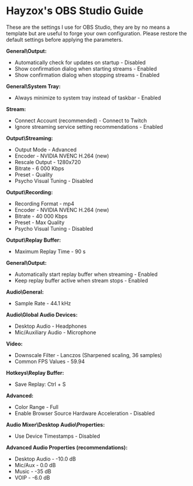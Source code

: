 # Hayzox's OBS Studio Guide

These are the settings I use for OBS Studio, they are by no means a template but are useful to forge your own configuration. Please restore the default settings before applying the parameters.

__General\Output:__
* Automatically check for updates on startup - Disabled
* Show confirmation dialog when starting streams - Enabled
* Show confirmation dialog when stopping streams - Enabled

__General\System Tray:__
* Always minimize to system tray instead of taskbar - Enabled

__Stream:__
* Connect Account (recommended) - Connect to Twitch
* Ignore streaming service setting recommendations - Enabled

__Output\Streaming:__
* Output Mode - Advanced
* Encoder - NVIDIA NVENC H.264 (new)
* Rescale Output - 1280x720
* Bitrate - 6 000 Kbps
* Preset - Quality
* Psycho Visual Tuning - Disabled

__Output\Recording:__
* Recording Format - mp4
* Encoder - NVIDIA NVENC H.264 (new)
* Bitrate - 40 000 Kbps
* Preset - Max Quality
* Psycho Visual Tuning - Disabled

__Output\Replay Buffer:__
* Maximum Replay Time - 90 s

__General\Output:__
* Automatically start replay buffer when streaming - Enabled
* Keep replay buffer active when stream stops - Enabled

__Audio\General:__
* Sample Rate - 44.1 kHz

__Audio\Global Audio Devices:__
* Desktop Audio - Headphones
* Mic/Auxiliary Audio - Microphone

__Video:__
* Downscale Filter - Lanczos (Sharpened scaling, 36 samples)
* Common FPS Values - 59.94

__Hotkeys\Replay Buffer:__
* Save Replay: Ctrl + S

__Advanced:__
* Color Range - Full
* Enable Browser Source Hardware Acceleration - Disabled

__Audio Mixer\Desktop Audio\Properties:__
* Use Device Timestamps - Disabled

__Advanced Audio Properties (recommendations):__
* Desktop Audio - -10.0 dB
* Mic/Aux - 0.0 dB
* Music - -35 dB
* VOIP - -6.0 dB
